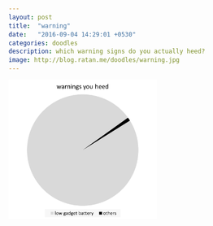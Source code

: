 ```yaml
---
layout: post
title:  "warning"
date:   "2016-09-04 14:29:01 +0530"
categories: doodles
description: which warning signs do you actually heed?
image: http://blog.ratan.me/doodles/warning.jpg
---
```

<img style="border: 0px solid #000;" src="/doodles/warning.png" alt="" width="58%" height="58%" ></img>
